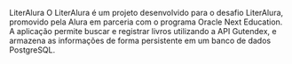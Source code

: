 LiterAlura
O LiterAlura é um projeto desenvolvido para o desafio LiterAlura, promovido pela Alura em parceria com o programa Oracle Next Education. 
A aplicação permite buscar e registrar livros utilizando a API Gutendex, e armazena as informações de forma persistente em um banco de dados PostgreSQL.
